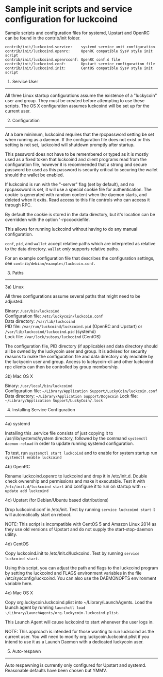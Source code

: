Sample init scripts and service configuration for luckcoind
==========================================================

Sample scripts and configuration files for systemd, Upstart and OpenRC
can be found in the contrib/init folder.

    contrib/init/luckcoind.service:    systemd service unit configuration
    contrib/init/luckcoind.openrc:     OpenRC compatible SysV style init script
    contrib/init/luckcoind.openrcconf: OpenRC conf.d file
    contrib/init/luckcoind.conf:       Upstart service configuration file
    contrib/init/luckcoind.init:       CentOS compatible SysV style init script

1. Service User
---------------------------------

All three Linux startup configurations assume the existence of a "luckycoin" user
and group.  They must be created before attempting to use these scripts.
The OS X configuration assumes luckcoind will be set up for the current user.

2. Configuration
---------------------------------

At a bare minimum, luckcoind requires that the rpcpassword setting be set
when running as a daemon.  If the configuration file does not exist or this
setting is not set, luckcoind will shutdown promptly after startup.

This password does not have to be remembered or typed as it is mostly used
as a fixed token that luckcoind and client programs read from the configuration
file, however it is recommended that a strong and secure password be used
as this password is security critical to securing the wallet should the
wallet be enabled.

If luckcoind is run with the "-server" flag (set by default), and no rpcpassword is set,
it will use a special cookie file for authentication. The cookie is generated with random
content when the daemon starts, and deleted when it exits. Read access to this file
controls who can access it through RPC.

By default the cookie is stored in the data directory, but it's location can be overridden
with the option '-rpccookiefile'.

This allows for running luckcoind without having to do any manual configuration.

`conf`, `pid`, and `wallet` accept relative paths which are interpreted as
relative to the data directory. `wallet` *only* supports relative paths.

For an example configuration file that describes the configuration settings,
see `contrib/debian/examples/luckcoin.conf`.

3. Paths
---------------------------------

3a) Linux

All three configurations assume several paths that might need to be adjusted.

Binary:              `/usr/bin/luckcoind`  
Configuration file:  `/etc/luckycoin/luckcoin.conf`  
Data directory:      `/var/lib/luckcoind`  
PID file:            `/var/run/luckcoind/luckcoind.pid` (OpenRC and Upstart) or `/var/lib/luckcoind/luckcoind.pid` (systemd)  
Lock file:           `/var/lock/subsys/luckcoind` (CentOS)  

The configuration file, PID directory (if applicable) and data directory
should all be owned by the luckycoin user and group.  It is advised for security
reasons to make the configuration file and data directory only readable by the
luckycoin user and group.  Access to luckycoin-cli and other luckcoind rpc clients
can then be controlled by group membership.

3b) Mac OS X

Binary:              `/usr/local/bin/luckcoind`  
Configuration file:  `~/Library/Application Support/LuckyCoin/luckcoin.conf`  
Data directory:      `~/Library/Application Support/Dogecoin`
Lock file:           `~/Library/Application Support/LuckyCoin/.lock`

4. Installing Service Configuration
-----------------------------------

4a) systemd

Installing this .service file consists of just copying it to
/usr/lib/systemd/system directory, followed by the command
`systemctl daemon-reload` in order to update running systemd configuration.

To test, run `systemctl start luckcoind` and to enable for system startup run
`systemctl enable luckcoind`

4b) OpenRC

Rename luckcoind.openrc to luckcoind and drop it in /etc/init.d.  Double
check ownership and permissions and make it executable.  Test it with
`/etc/init.d/luckcoind start` and configure it to run on startup with
`rc-update add luckcoind`

4c) Upstart (for Debian/Ubuntu based distributions)

Drop luckcoind.conf in /etc/init.  Test by running `service luckcoind start`
it will automatically start on reboot.

NOTE: This script is incompatible with CentOS 5 and Amazon Linux 2014 as they
use old versions of Upstart and do not supply the start-stop-daemon utility.

4d) CentOS

Copy luckcoind.init to /etc/init.d/luckcoind. Test by running `service luckcoind start`.

Using this script, you can adjust the path and flags to the luckcoind program by
setting the luckcoind and FLAGS environment variables in the file
/etc/sysconfig/luckcoind. You can also use the DAEMONOPTS environment variable here.

4e) Mac OS X

Copy org.luckycoin.luckcoind.plist into ~/Library/LaunchAgents. Load the launch agent by
running `launchctl load ~/Library/LaunchAgents/org.luckycoin.luckcoind.plist`.

This Launch Agent will cause luckcoind to start whenever the user logs in.

NOTE: This approach is intended for those wanting to run luckcoind as the current user.
You will need to modify org.luckycoin.luckcoind.plist if you intend to use it as a
Launch Daemon with a dedicated luckycoin user.

5. Auto-respawn
-----------------------------------

Auto respawning is currently only configured for Upstart and systemd.
Reasonable defaults have been chosen but YMMV.
